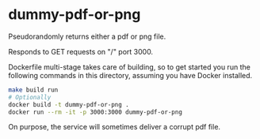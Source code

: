 # dummy-pdf-or-png
Pseudorandomly returns either a pdf or png file.

Responds to GET requests on "/" port 3000.

Dockerfile multi-stage takes care of building, so to get started you run the 
following commands in this directory, assuming you have Docker installed.

```bash
make build run 
# Optionally
docker build -t dummy-pdf-or-png .
docker run --rm -it -p 3000:3000 dummy-pdf-or-png
```

On purpose, the service will sometimes deliver a corrupt pdf file.
